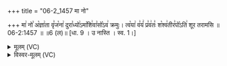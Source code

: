 +++
title = "06-2_1457 मा नो"

+++
मा꣢ नो꣣ अ꣡ज्ञा꣢ता वृ꣣ज꣡ना꣢ दुरा꣣ध्यो꣢ऽमा꣡शि꣢वा꣣सो꣡ऽव꣢ क्रमुः। त्व꣡या꣢ व꣣यं꣢ प्र꣣व꣢तः꣣ श꣡श्व꣢तीर꣣पो꣡ऽति꣢ शूर तरामसि ॥ 06-2:1457 ॥ ॥6 (ल)॥ [धा. 9 । उ नास्ति । स्व. 1।]

<details><summary>मूलम् (VC)</summary>

मा꣢ नो꣣ अ꣡ज्ञा꣢ता वृ꣣ज꣡ना꣢ दुरा꣣ध्यो꣢३꣱मा꣡शि꣢वा꣣सो꣡ऽव꣢ क्रमुः । त्व꣡या꣢ व꣣यं꣢ प्र꣣व꣢तः꣣ श꣡श्व꣢तीर꣣पो꣡ऽति꣢ शूर तरामसि ॥१४५७॥
</details>

<details><summary>विस्वर-मूलम् (VC)</summary>

मा नो अज्ञाता वृजना दुराध्यो३माशिवासोऽव क्रमुः । त्वया वयं प्रवतः शश्वतीरपोऽति शूर तरामसि ॥१४५७॥
</details>
